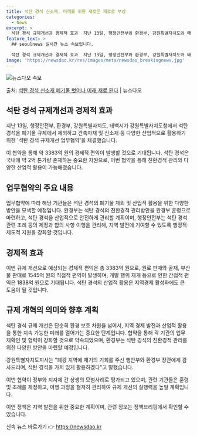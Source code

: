 ```yaml
---
title: 석탄 경석 신소재, 미래를 위한 새로운 재료로 부상
categories:
  - News
excerpt: >
  석탄 경석 규제개선과 경제적 효과  지난 13일, 행정안전부와 환경부, 강원특별자치도와 태백시는 강원특별자치…
feature_text: >
  ## seoulnews 실시간 뉴스 속보입니다.

  석탄 경석 규제개선과 경제적 효과  지난 13일, 행정안전부와 환경부, 강원특별자치도와 태백시는 강원특별자치…
image: 'https://newsdao.kr/res/images/meta/newsdao_breakingnews.jpg'
---
```


![뉴스다오 속보](https://newsdao.kr/res/images/meta/newsdao_breakingnews.jpg)

<p>출처: <a href="https://newsdao.kr/4251" rel="dofollow">석탄 경석 신소재 폐기물 벗어나 미래 재료 된다</a> | 뉴스다오</p>

## 석탄 경석 규제개선과 경제적 효과

지난 13일, 행정안전부, 환경부, 강원특별자치도, 태백시가 강원특별자치도청에서 석탄 경석을 폐기물 규제에서 제외하고 건축자재 및 신소재 등 다양한 산업적으로 활용하기 위한 '석탄 경석 규제개선 업무협약'을 체결했습니다. 

이 협약을 통해 약 3383억 원의 경제적 편익이 발생할 것으로 기대됩니다. 석탄 경석은 국내에 약 2억 톤가량 존재하는 중요한 자원으로, 이번 협약을 통해 친환경적 관리와 다양한 산업적 활용이 가능해졌습니다.

## 업무협약의 주요 내용

업무협약에 따라 해당 기관들은 석탄 경석의 폐기물 제외 및 산업적 활용을 위한 다양한 방안을 모색할 예정입니다. 환경부는 석탄 경석의 친환경적 관리방안을 환경부 훈령으로 마련하고, 석탄 경석을 산업적으로 안전하게 관리할 계획이며, 행정안전부는 석탄 경석 관련 조례 등의 제정과 합의 사항 이행을 관리해, 지역 발전에 기여할 수 있도록 행정적·제도적 지원을 강화할 것입니다.

## 경제적 효과

이번 규제 개선으로 예상되는 경제적 편익은 총 3383억 원으로, 원료 판매와 골재, 부산물 판매로 1545억 원의 직접적 편익이 발생하며, 개발 행위 재개 등으로 인한 간접적 편익은 1838억 원으로 기대됩니다. 석탄 경석의 산업적 활용은 지역경제 활성화에도 큰 도움이 될 것입니다.

## 규제 개혁의 의미와 향후 계획

석탄 경석 규제 개선은 단순히 환경 보호 차원을 넘어서, 지역 경제 발전과 산업적 활용을 통한 지속 가능한 미래를 열어가는 중요한 단계입니다. 협약을 통해 각 기관의 업무 재확인 및 협력이 강화할 것으로 약속되었으며, 환경부는 석탄 경석의 친환경적 관리를 위한 다양한 방안을 마련할 예정입니다.

강원특별자치도지사는 "폐광 지역에 재기의 기회를 주신 행안부와 환경부 장관에게 감사드리며, 석탄 경석을 가치 있게 활용하겠다"고 말했습니다.

이번 협약이 정부와 지자체 간 상생의 모범사례로 평가되고 있으며, 관련 기관들은 훈령 및 조례를 제정하고, 이행 과정을 철저히 관리하여 규제 개선의 실행력을 높일 계획입니다.

이번 정책은 지역 발전을 위한 중요한 계획이며, 관련 정보는 정책브리핑에서 확인할 수 있습니다. 

신속 뉴스 바로가기 👉 <a href="https://newsdao.kr" rel="dofollow">https://newsdao.kr</a>


